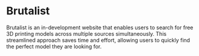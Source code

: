 # Brutalist
Brutalist is an in-development website that enables users to search for free 3D printing models across multiple sources simultaneously. This streamlined approach saves time and effort, allowing users to quickly find the perfect model they are looking for.

